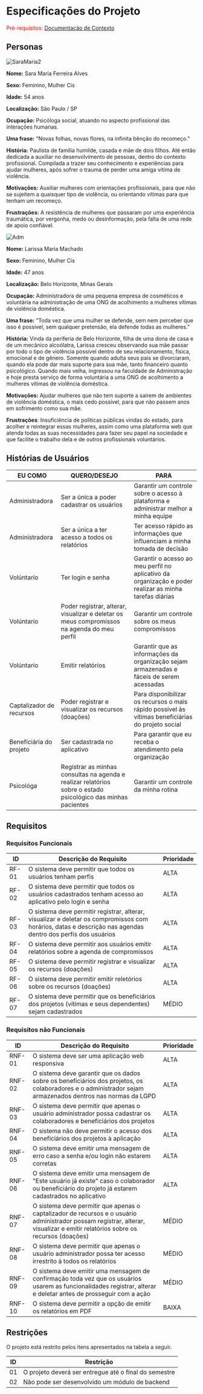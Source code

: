 # Especificações do Projeto

<span style="color:red">Pré-requisitos: <a href="1-Documentação de Contexto.md"> Documentação de Contexto</a></span>

## Personas

![SaraMaria2](https://user-images.githubusercontent.com/128602472/228576983-a43d0673-e65d-4e8c-b73f-c9982aba701f.jpg)

**Nome:** Sara Maria Ferreira Alves 

**Sexo:** Feminino, Mulher Cis

**Idade:** 54 anos

**Localização:** São Paulo / SP

**Ocupação:**  Psicóloga social, atuando no aspecto profissional das interações humanas.

**Uma frase:** “Novas folhas, novas flores, na infinita bênção do recomeço.”

**História:** Paulista de família humilde, casada e mãe de dois filhos. Até então dedicada a auxiliar no desenvolvimento de pessoas, dentro do contexto profissional. Compilada a trazer seu conhecimento e experiências para ajudar mulheres, após sofrer o trauma de perder uma amiga vítima de violência.

**Motivações:** Auxiliar mulheres com orientações profissionais, para que não se sujeitem a quaisquer tipo de violência, ou orientando vítimas para que tenham um recomeço.

**Frustrações:** A resistência de mulheres que passaram por uma experiência traumática, por vergonha, medo ou desinformação, pela falta de uma rede de apoio confiável.


 
![Adm](https://mundonegro.inf.br/wp-content/uploads/2019/03/Jorge-Bispo_1588_Corte.jpg)
 
**Nome:** Larissa Maria Machado 
 
**Sexo:** Feminino, Mulher Cis 
 
**Idade:** 47 anos 
 
**Localização:** Belo Horizonte, Minas Gerais 
 
**Ocupação:** Administradora de uma pequena empresa de cosméticos e voluntária na administração de uma ONG de acolhimento a mulheres vítimas de violência doméstica.
 
**Uma frase:** “Toda vez que uma mulher se defende, sem nem perceber que isso é possível, sem qualquer pretensão, ela defende todas as mulheres.”

**História:** Vinda da periferia de Belo Horizonte, filha de uma dona de casa e de um mecânico alcoólatra, Larissa cresceu observando sua mãe passar por todo o tipo de violência possível dentro de seu relacionamento, física, emocional e de gênero. Somente quando adulta seus pais se divorciaram, quando ela pode dar mais suporte para sua mãe, tanto financeiro quanto psicológico. Quando mais velha, ingressou na faculdade de Administração e hoje presta serviço de forma voluntária a uma ONG de acolhimento a mulheres vítimas de violência doméstica. 

**Motivações:** Ajudar mulheres que não tem suporte a saírem de ambientes de violência doméstica, o mais cedo possível, para que não passem anos em sofrimento como sua mãe. 

**Frustrações**: Insuficiência de políticas públicas vindas do estado, para acolher e reintegrar essas mulheres, assim como uma plataforma web que atenda todas as suas necessidades para fazer seu papel na sociedade e que facilite o trabalho dela e de outros profissionais voluntários.



## Histórias de Usuários

|    EU COMO            |QUERO/DESEJO                         |PARA                         |
|----------------|-------------------------------|-----------------------------|
|Administradora| Ser a única a poder cadastrar os usuários| Garantir um controle sobre o acesso à plataforma e administrar melhor a minha equipe |
|Administradora| Ser a única a ter acesso a todos os relatórios | Ter acesso rápido as informações que influenciam a minha tomada de decisão |
|Volúntario| Ter login e senha| Garantir o acesso ao meu perfil no aplicativo da organização e poder realizar as minha tarefas diárias |
|Volúntario| Poder registrar, alterar, visualizar e deletar os meus compromissos na agenda do meu perfil| Garantir um controle sobre os meus compromissos|
|Volúntario| Emitir relatórios | Garantir que as informações da organização sejam armazenadas e fáceis de serem acessadas |
|Captalizador de recursos| Poder registrar e visualizar os recursos (doações) | Para disponibilizar os recursos o mais rápido possível às vítimas beneficiárias do projeto social |
|Beneficiária do projeto| Ser cadastrada no aplicativo | Para garantir que eu receba o atendimento pela organização |
|Psicológa| Registrar as minhas consultas na agenda e realizar relatórios sobre o estado psicológico das minhas pacientes |  Garantir um controle da minha rotina|

## Requisitos

### Requisitos Funcionais

|ID    | Descrição do Requisito  | Prioridade |
|------|-----------------------------------------|----|
|RF-01| O sistema deve permitir que todos os usuários tenham perfis | ALTA | 
|RF-02| O sistema deve permitir que todos os usuários cadastrados tenham acesso ao aplicativo pelo login e senha | ALTA |
|RF-03| O sistema deve permitir registrar, alterar, visualizar e deletar os compromissos com horários, datas e descrição nas agendas dentro dos perfis dos usuários| ALTA |
|RF-04| O sistema deve permitir aos usuários emitir relatórios sobre a agenda de compromissos   | ALTA |
|RF-05| O sistema deve permitir registrar e visualizar os recursos (doações) | ALTA |
|RF-06| O sistema deve permitir emitir reletórios sobre os recursos (doações) | ALTA |
|RF-07| O sistema deve permitir que os beneficiários dos projetos (vítimas e seus dependentes) sejam cadastrados| MÉDIO |



### Requisitos não Funcionais

|ID     | Descrição do Requisito  |Prioridade |
|-------|-------------------------|----|
|RNF-01| O sistema deve ser uma aplicação web responsiva| ALTA | 
|RNF-02| O sistema deve garantir que os dados sobre os beneficiários dos projetos, os colaboradores e o administrador sejam armazenados dentros nas normas da LGPD |    ALTA |
|RNF-03| O sistema deve permitir que apenas o usuário administrador possa cadastrar os colaboradores e beneficiários dos projetos| ALTA | 
|RNF-04| O sistema não deve permitir o acesso dos beneficiários dos projetos à aplicação| ALTA |
|RNF-05| O sistema deve emitir uma mensagem de erro caso a senha e/ou login não estarem corretas| ALTA |
|RNF-06| O sistema deve emitir uma mensagem de "Este usuário já existe" caso o colaborador ou beneficiário do projeto já estarem cadastrados no aplicativo| ALTA | 
|RNF-07| O sistema deve permitir que apenas o captalizador de recursos e o usuário administrador possam registrar, alterar, visualizar e emitir relatórios sobre os recursos (doações)| MÉDIO |
|RNF-08| O sistema deve permitir que apenas o usuário administrador possa ter acesso irrestrito à todos os relatórios| MÉDIO | 
|RNF-09| O sistema deve emitir uma mensagem de confirmação toda vez que os usuários usarem as funcionalidades registrar, alterar e deletar antes de prosseguir com a ação| MÉDIO |
|RNF-10| O sistema deve permitir a opção de emitir os relatórios em PDF| BAIXA | 


## Restrições

O projeto está restrito pelos itens apresentados na tabela a seguir.

|ID| Restrição                                             |
|--|-------------------------------------------------------|
|01| O projeto deverá ser entregue até o final do semestre |
|02| Não pode ser desenvolvido um módulo de backend        |



